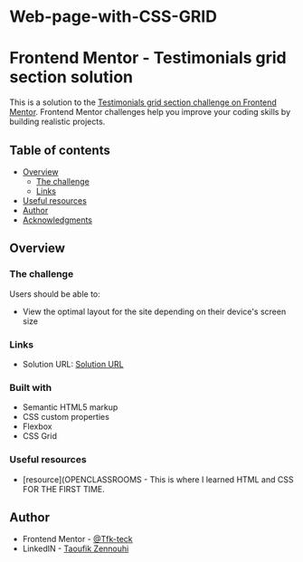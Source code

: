 # Web-page-with-CSS-GRID
# Frontend Mentor - Testimonials grid section solution

This is a solution to the [Testimonials grid section challenge on Frontend Mentor](https://www.frontendmentor.io/challenges/testimonials-grid-section-Nnw6J7Un7). Frontend Mentor challenges help you improve your coding skills by building realistic projects. 

## Table of contents

- [Overview](#overview)
  - [The challenge](#the-challenge)
  - [Links](#links)
- [Useful resources](#useful-resources)
- [Author](#author)
- [Acknowledgments](#acknowledgments)

## Overview

### The challenge

Users should be able to:

- View the optimal layout for the site depending on their device's screen size

### Links

- Solution URL: [Solution URL](https://tfk-teck.github.io/Web-page-with-CSS-GRID/)

### Built with

- Semantic HTML5 markup
- CSS custom properties
- Flexbox
- CSS Grid

### Useful resources

- [resource](OPENCLASSROOMS - This is where I learned HTML and CSS FOR THE FIRST TIME.


## Author
- Frontend Mentor - [@Tfk-teck](https://www.frontendmentor.io/profile/Tfk-teck)
- LinkedIN - [Taoufik Zennouhi](https://www.linkedin.com/in/taoufik-zennouhi-a91786255/)
